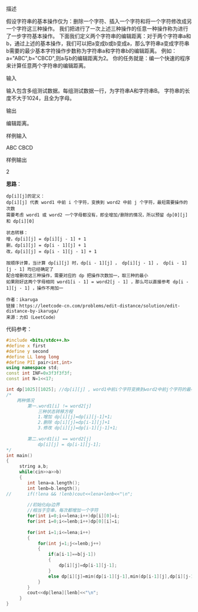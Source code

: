 描述

假设字符串的基本操作仅为：删除一个字符、插入一个字符和将一个字符修改成另一个字符这三种操作。
我们把进行了一次上述三种操作的任意一种操作称为进行了一步字符基本操作。
下面我们定义两个字符串的编辑距离：对于两个字符串a和b，通过上述的基本操作，我们可以把a变成b或b变成a，那么字符串a变成字符串b需要的最少基本字符操作步数称为字符串a和字符串b的编辑距离。
例如：a="ABC",b="CBCD",则a与b的编辑距离为2。
你的任务就是：编一个快速的程序来计算任意两个字符串的编辑距离。

输入

输入包含多组测试数据。每组测试数据一行，为字符串A和字符串B。
字符串的长度不大于1024，且全为字母。

输出

编辑距离。

样例输入

ABC CBCD

样例输出

2



 **思路**：

```
dp[i][j]的定义：
dp[i][j] 代表 word1 中前 i 个字符，变换到 word2 中前 j 个字符，最短需要操作的次数
需要考虑 word1 或 word2 一个字母都没有，即全增加/删除的情况，所以预留 dp[0][j] 和 dp[i][0]

状态转移：
增，dp[i][j] = dp[i][j - 1] + 1
删，dp[i][j] = dp[i - 1][j] + 1
改，dp[i][j] = dp[i - 1][j - 1] + 1

按顺序计算，当计算 dp[i][j] 时，dp[i - 1][j] ， dp[i][j - 1] ， dp[i - 1][j - 1] 均已经确定了
配合增删改这三种操作，需要对应的 dp 把操作次数加一，取三种的最小
如果刚好这两个字母相同 word1[i - 1] = word2[j - 1] ，那么可以直接参考 dp[i - 1][j - 1] ，操作不用加一

作者：ikaruga
链接：https://leetcode-cn.com/problems/edit-distance/solution/edit-distance-by-ikaruga/
来源：力扣（LeetCode）
```

代码参考：

```c++
#include <bits/stdc++.h>
#define x first
#define y second
#define LL long long
#define PII pair<int,int>
using namespace std;
const int INF=0x3f3f3f3f;
const int N=1<<17;  

int dp[1025][1025]; //dp[i][j] , word1中前i个字符变换到word2中前j个字符的最小变换次数 
/*
	两种情况 
		第一.word1[i] != word2[j]  
			三种状态转移方程
			1.增加 dp[i][j]=dp[i][j-1]+1; 
			2.删除 dp[i][j]=dp[i-1][j]+1
			3.修改 dp[i][j]=dp[i-1][j-1]+1; 
	
		第二.word1[i] == word2[j]
			dp[i][j] = dp[i-1][j-1]; 
*/
int main()
{
	 string a,b;
	 while(cin>>a>>b)
	 {
		int lena=a.length();
		int lenb=b.length();
//		if(!lena && !lenb)cout<<lena+lenb<<"\n";
		
		//初始化dp边界
		//相当于空串，每次都增加一个字符 
		for(int i=0;i<=lena;i++)dp[i][0]=i;
		for(int i=0;i<=lenb;i++)dp[0][i]=i;
		 
		for(int i=1;i<=lena;i++)
		{
			for(int j=1;j<=lenb;j++)
			{
				if(a[i-1]==b[j-1])
				{
					dp[i][j]=dp[i-1][j-1];
				}
				else dp[i][j]=min(dp[i-1][j-1],min(dp[i-1][j],dp[i][j-1]))+1;
			}
		}
		cout<<dp[lena][lenb]<<"\n";
	 }
}
```

